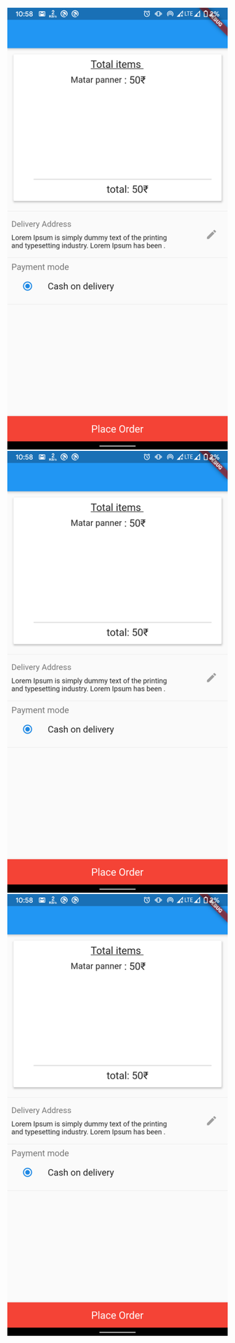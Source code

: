<p float="left">
  <img src="Screenshot/buy.png"  />
  <img src="Screenshot/buy.png" /> 
  <img src="Screenshot/buy.png"  />
</p>
